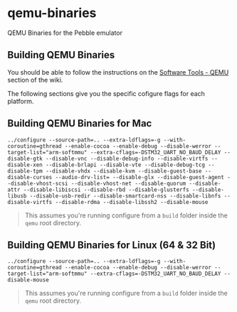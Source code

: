 # qemu-binaries
QEMU Binaries for the Pebble emulator

## Building QEMU Binaries

You should be able to follow the instructions on the [Software Tools - QEMU](https://pebbletechnology.atlassian.net/wiki/display/DEV/Software+Tools+QEMU) section of the wiki.

The following sections give you the specific cofigure flags for each platform.

## Building QEMU Binaries for Mac

```
../configure --source-path=.. --extra-ldflags=-g --with-coroutine=gthread --enable-cocoa --enable-debug --disable-werror --target-list="arm-softmmu" --extra-cflags=-DSTM32_UART_NO_BAUD_DELAY --disable-gtk --disable-vnc --disable-debug-info --disable-virtfs --disable-xen --disable-brlapi --disable-vte --disable-debug-tcg --disable-tpm --disable-vhdx --disable-kvm --disable-guest-base --disable-curses --audio-drv-list= --disable-glx --disable-guest-agent --disable-vhost-scsi --disable-vhost-net --disable-quorum --disable-attr --disable-libiscsi --disable-rbd --disable-glusterfs --disable-libusb --disable-usb-redir --disable-smartcard-nss --disable-libnfs --disable-virtfs --disable-rdma --disable-libssh2 --disable-mouse
```

> This assumes you're running configure from a `build` folder inside the `qemu` root directory.

## Building QEMU Binaries for Linux (64 & 32 Bit)

```
../configure --source-path=.. --extra-ldflags=-g --with-coroutine=gthread --enable-cocoa --enable-debug --disable-werror --target-list="arm-softmmu" --extra-cflags=-DSTM32_UART_NO_BAUD_DELAY --disable-mouse
```

> This assumes you're running configure from a `build` folder inside the `qemu` root directory.

